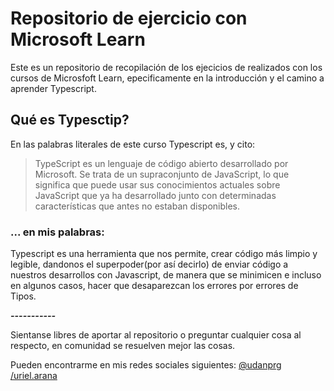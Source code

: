# Repositorio de ejercicio con Microsoft Learn

Este es un repositorio de recopilación de los ejecicios de realizados con los cursos de Microsfoft Learn, epecificamente en la introducción y el camino a aprender Typescript.

## Qué es Typesctip?

En las palabras literales de este curso Typescript es, y cito:
> TypeScript es un lenguaje de código abierto desarrollado por Microsoft. Se trata de un supraconjunto de JavaScript, lo que significa que puede usar sus conocimientos actuales sobre JavaScript que ya ha desarrollado junto con determinadas características que antes no estaban disponibles.

### ... en mis palabras:

Typescript es una herramienta que nos permite, crear código más limpio y legible, dandonos el superpoder(por así decirlo) de enviar código a nuestros desarrollos con Javascript, de manera que se minimicen e incluso en algunos casos, hacer que desaparezcan los errores por errores de Tipos.

_________________-----------_________________

Sientanse libres de aportar al repositorio o preguntar cualquier cosa al respecto, en comunidad se resuelven mejor las cosas.

Pueden encontrarme en mis redes sociales siguientes:
[@udanprg](https://www.instagram.com/udanprg/)
[/uriel.arana](https://www.linkedin.com/in/urielarana/)